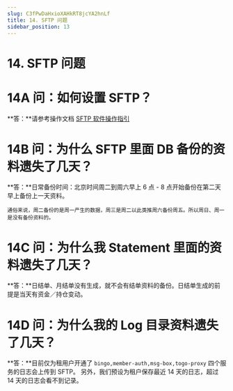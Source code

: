 ```yaml
---
slug: C3fPwDaHxioXAHkRT8jcYA2hnLf
title: 14. SFTP 问题
sidebar_position: 13
---
```



# 14. SFTP 问题


# 14A 问：如何设置 SFTP？


**答：**请参考操作文档 [SFTP 软件操作指引](https://longbridge.feishu.cn/wiki/VoMUwGS2UiUsg7kciaacGKyhnjb)


# 14B 问：为什么 SFTP 里面 DB 备份的资料遗失了几天？


**答：**日常备份时间：北京时间周二到周六早上 6 点 - 8 点开始备份在第二天早上备份上一天资料。


    通俗来说，周二备份的是周一产生的数据，周三是周二以此类推周六备份周五。所以周日、周一是没有备份资料的。


# 14C 问：为什么我 Statement 里面的资料遗失了几天？ 


**答：**日结单、月结单没有生成，就不会有结单资料的备份。日结单生成的前提是当天有资金／持仓变动。


# 14D 问：为什么我的 Log 目录资料遗失了几天？ 


**答：**目前仅为租用户开通了 `bingo,member-auth,msg-box,togo-proxy` 四个服务的日志会上传到 SFTP。
另外，我们预设为租户保存最近 14 天的日志，超过 14 天的日志会看不到记录。

